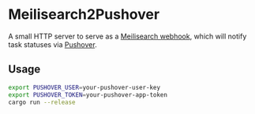 # Meilisearch2Pushover

A small HTTP server to serve as a [Meilisearch webhook](https://www.meilisearch.com/docs/learn/async/task_webhook), which will notify task statuses via [Pushover](https://pushover.net).

## Usage

```bash
export PUSHOVER_USER=your-pushover-user-key
export PUSHOVER_TOKEN=your-pushover-app-token
cargo run --release
```